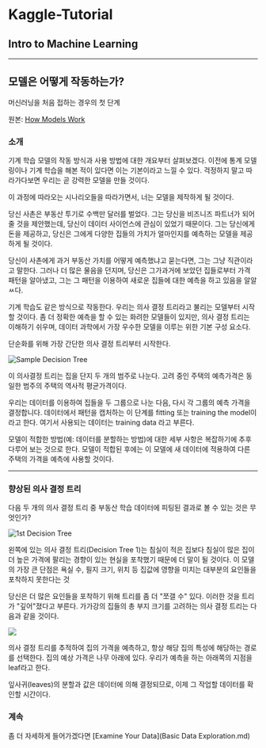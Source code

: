 # Kaggle-Tutorial
## Intro to Machine Learning
***
## 모델은 어떻게 작동하는가?
머신러닝을 처음 접하는 경우의 첫 단계

원본: [How Models Work](https://www.kaggle.com/dansbecker/how-models-work)

### 소개
기계 학습 모델의 작동 방식과 사용 방법에 대한 개요부터 살펴보겠다. 
이전에 통계 모델링이나 기계 학습을 해본 적이 있다면 이는 기본이라고 느낄 수 있다.
걱정하지 말고 따라가다보면 우리는 곧 강력한 모델을 만들 것이다.

이 과정에 따라오는 시나리오들을 따라가면서, 너는 모델을 제작하게 될 것이다.

당신 사촌은 부동산 투기로 수백만 달러를 벌었다. 
그는 당신을 비즈니즈 파트너가 되어줄 것을 제안했는데, 당신이 데이터 사이언스에 관심이 있었기 때문이다.
그는 당신에게 돈을 제공하고, 당신은 그에게 다양한 집들의 가치가 얼마인지를 예측하는 모델을 제공하게 될 것이다.


당신이 사촌에게 과거 부동산 가치를 어떻게 예측했냐고 묻는다면, 그는 그냥 직관이라고 말한다. 
그러나 더 많은 물음을 던지며, 당신은 그가과거에 보았던 집들로부터 가격 패턴을 알아냈고, 
그는 그 패턴을 이용하여 새로운 집들에 대한 예측을 하고 있음을 알알ㅆ다.

기계 학습도 같은 방식으로 작동한다. 
우리는 의사 결정 트리라고 불리는 모델부터 시작할 것이다.
좀 더 정확한 예측을 할 수 있는 화려한 모델들이 있지만, 
의사 결정 트리는 이해하기 쉬우며, 데이터 과학에서 가장 우수한 모델을 이루는 위한 기본 구성 요소다.

단순화를 위해 가장 간단한 의사 결정 트리부터 시작한다.

![Sample Decision Tree](http://i.imgur.com/7tsb5b1.png)

이 의사결정 트리는 집을 단지 두 개의 범주로 나눈다. 
고려 중인 주택의 예측가격은 동일한 범주의 주택의 역사적 평균가격이다.

우리는 데이터를 이용하여 집들을 두 그룹으로 나눈 다음,
다시 각 그룹의 예측 가격을 결정합니다. 
데이터에서 패턴을 캡처하는 이 단계를 fitting 또는 training the model이라고 한다. 
여기서 사용되는 데이터는 training data 라고 부른다.

모델이 적합한 방법(예: 데이터를 분할하는 방법)에 대한 세부 사항은 복잡하기에 추후 다루어 보는 것으로 한다. 
모델이 적합된 후에는 이 모델에 새 데이터에 적용하여 다른 주택의 가격을 예측에 사용할 것이다. 
***
### 향상된 의사 결정 트리

다음 두 개의 의사 결정 트리 중 부동산 학습 데이터에 피팅된 결과로 볼 수 있는 것은 무엇인가?

![1st Decision Tree](http://i.imgur.com/prAjgku.png)

왼쪽에 있는 의사 결정 트리(Decision Tree 1)는 침실이 적은 집보다 침실이 많은 집이 
더 높은 가격에 팔리는 경향이 있는 현실을 포착했기 때문에 더 말이 될 것이다. 
이 모델의 가장 큰 단점은 욕실 수, 필지 크기, 위치 등 집값에 영향을 미치는 대부분의 요인들을 포착하지 못한다는 것

당신은 더 많은 요인들을 포착하기 위해 트리를 좀 더 "쪼갤 수" 있다. 이러한 것을 트리가 "깊어"졌다고 부른다.
가가강의 집들의 총 부지 크기를 고려하는 의사 결정 트리는 다음과 같을 것이다.

![](http://i.imgur.com/R3ywQsR.png)

의사 결정 트리를 추적하여 집의 가격을 예측하고, 항상 해당 집의 특성에 해당하는 경로를 선택한다.
집의 예상 가격은 나무 아래에 있다. 
우리가 예측을 하는 아래쪽의 지점을 leaf라고  한다. 


잎사귀(leaves)의 분할과 값은 데이터에 의해 결정되므로, 이제 그 작업할 데이터를 확인할 시간이다.

### 계속

좀 더 자세하게 들어가겠다면 [Examine Your Data](Basic Data Exploration.md)
